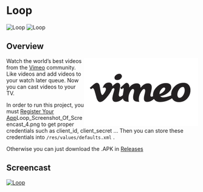 # Loop

![Loop](https://raw.githubusercontent.com/lawloretienne/Loop/master/images/ic_launcher.png) 
![Loop](https://raw.githubusercontent.com/lawloretienne/Loop/master/images/cast_splash_preview.png) 

## Overview 

<a href="https://developer.vimeo.com/api"><img src="images/ic_vimeo2.png" align="right"></a>

Watch the world’s best videos from the <a href="https://developer.vimeo.com/api">Vimeo</a> community.  Like videos and add videos to your watch later queue. Now you can cast videos to your TV.

In order to run this project, you must <a href="register your app">Register Your App</a>Loop_Screenshot_Of_Screencast_4.png to get proper credentials such as client_id, client_secret ...  Then you can store these credentials into `/res/values/defaults.xml` . 

Otherwise you can just download the .APK in <a href="https://github.com/lawloretienne/Loop/releases">Releases</a>

## Screencast

[![Loop](https://raw.githubusercontent.com/lawloretienne/Loop/master/images/Loop_Screenshot_Of_Screencast_4.png)](https://goo.gl/photos/4zbKSbgt5YKYRmZs7 "Loop")